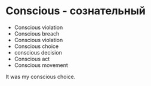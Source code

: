 # Conscious - сознательный




- Conscious violation
- Conscious breach
- Conscious violation
- Conscious choice
- conscious decision
- Conscious act
- Conscious movement

It was my conscious choice.